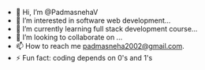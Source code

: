- 👋 Hi, I’m @PadmasnehaV
- 👀 I’m interested in  software web development...
- 🌱 I’m currently learning  full stack development course...
- 💞️ I’m looking to collaborate on ...
- 📫 How to reach me padmasneha2002@gmail.com.
- ⚡ Fun fact: coding depends on 0's and 1's

<!---
PadmasnehaV/PadmasnehaV is a ✨ special ✨ repository because its `README.md` (this file) appears on your GitHub profile.
You can click the Preview link to take a look at your changes.
--->
